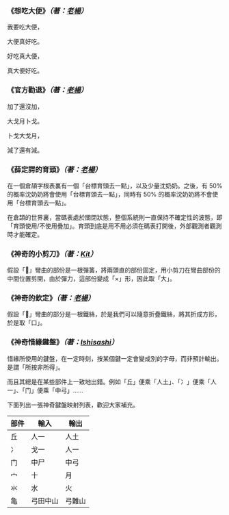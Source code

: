 ### 《想吃大便》_（著：[老楊](https://github.com/Arthurmcarthur)）_
我要吃大便，

大便真好吃。

好吃真大便，

真大便好吃。

### 《官方勸退》_（著：[老楊](https://github.com/Arthurmcarthur)）_
加了還沒加，

大戈月卜戈。

卜戈大戈月，

減了還有減。

### 《薛定諤的育頭》_（著：[老楊](https://github.com/Arthurmcarthur)）_
在一個倉頡字根表裏有一個「台標育頭去一點」，以及少量沈奶奶。之後，有 50% 的概率沈奶奶將會使用「台標育頭去一點」，同時有 50% 的概率沈奶奶將不會使用「台標育頭去一點」。

在倉頡的世界裏，當碼表處於關閉狀態，整個系統則一直保持不確定性的波態，即「育頭使用/不使用疊加」。育頭到底是用不用必須在碼表打開後，外部觀測者觀測時才能確定。

### 《神奇的小剪刀》_（著：[Kit](https://github.com/Jackchows)）_
假設「𠍋」彎曲的部份是一根彈簧，將兩頭直的部份固定，用小剪刀在彎曲部份的中間位置剪開，由於彈力，這部份變成「×」形，因此取「大」。

### 《神奇的欽定》_（著：[老楊](https://github.com/Arthurmcarthur)）_
假設「𠍋」彎曲的部分是一根鐵絲，於是我們可以隨意折疊鐵絲，將其折成方形，於是取「口」。

### 《神奇惜緣鍵盤》_（著：[Ishisashi](https://github.com/mrhso)）_
惜緣所使用的鍵盤，在一定時刻，按某個鍵一定會變成別的字母，而非預計輸出。是謂「所按非所得」。

而且其總是在某些部件上一致地出錯。例如「丘」便乘「人土」、「冫」便乘「人一」、「门」便乘「中弓」……

下面列出一張神奇鍵盤映射列表，歡迎大家補充。

|部件|輸入|輸出|
|-|-|-|
|丘|人一|人土|
|冫|戈一|人一|
|门|中尸|中弓|
|宀|十|月|
|氺|水|火|
|亀|弓田中山|弓難山|

